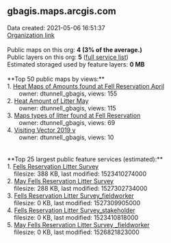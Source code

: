 <h2>gbagis.maps.arcgis.com</h2> Data created: 2021-05-06 16:51:37 <br /><a target='new' href='https://gbagis.maps.arcgis.com'>Organization link</a><br /><br />Public maps on this org: <b>4 (3% of the average.)</b><br />Public layers on this org: <b>5 </b>(<a target='new' href='https://services.arcgis.com/mCodcTmSZbOdKh6E/ArcGIS/rest/services'>full service list</a>)<br />Estimated storaged used by feature layers: <b>0 MB</b><br /><br />**Top 50 public maps by views:**<br />  1. <a target='new' href='https://www.arcgis.com/home/item.html?id=6dd68b71b24e42cf8c748f2f5a3d31d6'>Heat Maps of Amounts found at Fell Reservation April</a> <br />  &nbsp;&nbsp;&nbsp;&nbsp; &nbsp;&nbsp;owner: dtunnell_gbagis, views: 155<br />  2. <a target='new' href='https://www.arcgis.com/home/item.html?id=27e81bd362644dd596ec8de04ded2f41'>Heat Amount of Litter May</a> <br />  &nbsp;&nbsp;&nbsp;&nbsp; &nbsp;&nbsp;owner: dtunnell_gbagis, views: 115<br />  3. <a target='new' href='https://www.arcgis.com/home/item.html?id=e097ef5af09545fbb5475b4094d0c0dc'>Maps types of litter found at Fell Reservation</a> <br />  &nbsp;&nbsp;&nbsp;&nbsp; &nbsp;&nbsp;owner: dtunnell_gbagis, views: 69<br />  4. <a target='new' href='https://www.arcgis.com/home/item.html?id=5403bcb37a164f758f9949aa1baa0123'>Visiting Vector 2019 v</a> <br />  &nbsp;&nbsp;&nbsp;&nbsp; &nbsp;&nbsp;owner: dtunnell_gbagis, views: 10<br /><br /><br />**Top 25 largest public feature services (estimated):**<br /> 1. <a target='new' href='https://www.arcgis.com/home/item.html?id=fe2d01af24994688b56beb16737e9405'>Fells Reservation Litter Survey</a><br /> &nbsp;&nbsp;&nbsp;&nbsp;filesize: 388 KB, last modified: 1523410274000<br /> 2. <a target='new' href='https://www.arcgis.com/home/item.html?id=334a0760709c4f9c9f6808efdc128ad2'>May Fells Reservation Litter Survey </a><br /> &nbsp;&nbsp;&nbsp;&nbsp;filesize: 288 KB, last modified: 1527302734000<br /> 3. <a target='new' href='https://www.arcgis.com/home/item.html?id=bf364de4344347619fb3736573d5de86'>Fells Reservation Litter Survey_fieldworker</a><br /> &nbsp;&nbsp;&nbsp;&nbsp;filesize: 0 KB, last modified: 1527309905000<br /> 4. <a target='new' href='https://www.arcgis.com/home/item.html?id=f558faeb4cbf48539eeeb9c6daa49e1b'>Fells Reservation Litter Survey_stakeholder</a><br /> &nbsp;&nbsp;&nbsp;&nbsp;filesize: 0 KB, last modified: 1523410818000<br /> 5. <a target='new' href='https://www.arcgis.com/home/item.html?id=c4a54182e11c4931a8cb23283c94882c'>May Fells Reservation Litter Survey _fieldworker</a><br /> &nbsp;&nbsp;&nbsp;&nbsp;filesize: 0 KB, last modified: 1526821823000<br />